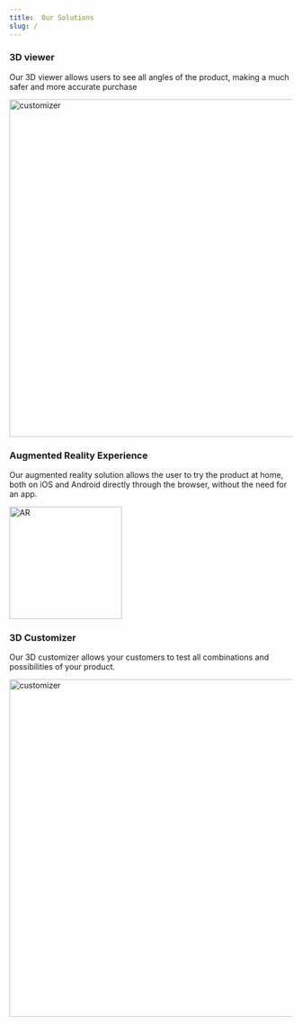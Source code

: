 ```yaml
---
title:  Our Solutions
slug: /
---
```


### 3D viewer

Our 3D viewer allows users to see all angles of the product, making a much safer and more accurate purchase

<div>
  <p float="left">
    <img src="https://storage.googleapis.com/r2u-sdk-bucket/documentation/product-3d-desktop.gif" title="customizer" width="600"/>
  </p>

</div>

### Augmented Reality Experience

Our augmented reality solution allows the user to try the product at home, both on iOS and Android directly through the browser, without the need for an app.

 <p float="left">
    <img src="https://storage.googleapis.com/r2u-sdk-bucket/documentation/product-ar.gif" title="AR" width="200"/>
  </p>

### 3D Customizer
Our 3D customizer allows your customers to test all combinations and possibilities of your product.

<div>
  <p float="left">
    <img src="https://storage.googleapis.com/r2u-sdk-bucket/documentation/customizer.gif" title="customizer" width="600"/>
  </p>

</div>